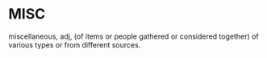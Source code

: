 # MISC
miscellaneous, adj, (of items or people gathered or considered together) of various types or from different sources.
